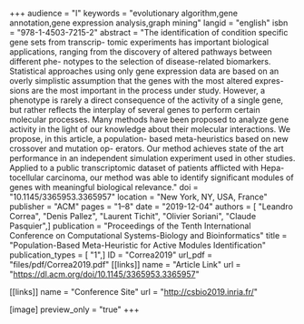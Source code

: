 +++
audience = "I"
keywords = "evolutionary algorithm,gene annotation,gene expression analysis,graph mining"
langid = "english"
isbn = "978-1-4503-7215-2"
abstract = "The identification of condition specific gene sets from transcrip- tomic experiments has important biological applications, ranging from the discovery of altered pathways between different phe- notypes to the selection of disease-related biomarkers. Statistical approaches using only gene expression data are based on an overly simplistic assumption that the genes with the most altered expres- sions are the most important in the process under study. However, a phenotype is rarely a direct consequence of the activity of a single gene, but rather reflects the interplay of several genes to perform certain molecular processes. Many methods have been proposed to analyze gene activity in the light of our knowledge about their molecular interactions. We propose, in this article, a population- based meta-heuristics based on new crossover and mutation op- erators. Our method achieves state of the art performance in an independent simulation experiment used in other studies. Applied to a public transcriptomic dataset of patients afflicted with Hepa- tocellular carcinoma, our method was able to identify significant modules of genes with meaningful biological relevance."
doi = "10.1145/3365953.3365957"
location = "New York, NY, USA, France"
publisher = "ACM"
pages = "1–8"
date = "2019-12-04"
authors = [ "Leandro Correa", "Denis Pallez", "Laurent Tichit", "Olivier Soriani", "Claude Pasquier",]
publication = "Proceedings of the Tenth International Conference on Computational Systems-Biology and Bioinformatics"
title = "Population-Based Meta-Heuristic for Active Modules Identification"
publication_types = [ "1",]
ID = "Correa2019"
url_pdf = "files/pdf/Correa2019.pdf"
[[links]]
name = "Article Link"
url = "https://dl.acm.org/doi/10.1145/3365953.3365957"

[[links]]
name = "Conference Site"
url = "http://csbio2019.inria.fr/"

[image]
preview_only = "true"
+++
